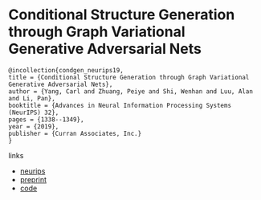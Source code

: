 # Conditional Structure Generation through Graph Variational Generative Adversarial Nets

```
@incollection{condgen_neurips19,
title = {Conditional Structure Generation through Graph Variational Generative Adversarial Nets},
author = {Yang, Carl and Zhuang, Peiye and Shi, Wenhan and Luu, Alan and Li, Pan},
booktitle = {Advances in Neural Information Processing Systems (NeurIPS) 32},
pages = {1338--1349},
year = {2019},
publisher = {Curran Associates, Inc.}
}
```

links
- [neurips](https://nips.cc/Conferences/2019/Schedule?showEvent=13353)
- [preprint](http://jiyang3.web.engr.illinois.edu/files/condgen.pdf)
- [code](https://github.com/KelestZ/CondGen)
